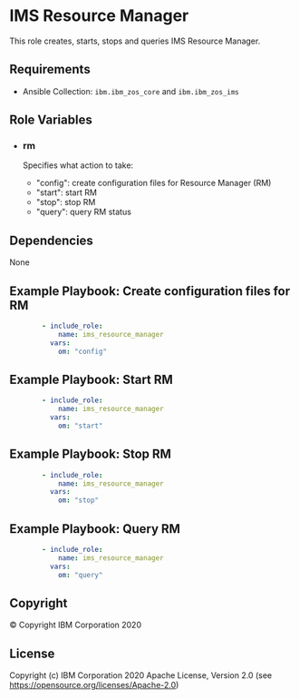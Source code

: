IMS Resource Manager
=========

This role creates, starts, stops and queries IMS Resource Manager.

Requirements
------------

* Ansible Collection: `ibm.ibm_zos_core` and `ibm.ibm_zos_ims`


Role Variables
--------------

- ### **rm**

  Specifies what action to take:
  - "config": create configuration files for Resource Manager (RM)
  - "start":  start RM
  - "stop":   stop RM
  - "query":   query RM status


Dependencies
------------

None

Example Playbook: Create configuration files for RM
----------------

```yaml 
        - include_role:
            name: ims_resource_manager
          vars:
            om: "config"
```

Example Playbook: Start RM
----------------

```yaml 
        - include_role:
            name: ims_resource_manager
          vars:
            om: "start"
```

Example Playbook: Stop RM
----------------

```yaml 
        - include_role:
            name: ims_resource_manager
          vars:
            om: "stop"
```

Example Playbook: Query RM
----------------

```yaml 
        - include_role:
            name: ims_resource_manager
          vars:
            om: "query"
```

## Copyright

© Copyright IBM Corporation 2020

License
-------

Copyright (c) IBM Corporation 2020 Apache License, Version 2.0 (see https://opensource.org/licenses/Apache-2.0)


